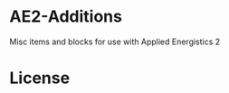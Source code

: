 AE2-Additions
=============
Misc items and blocks for use with Applied Energistics 2

License
===============
